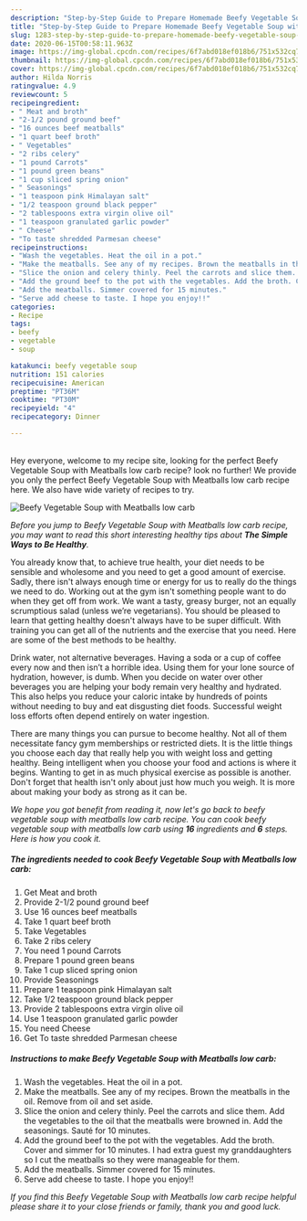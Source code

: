 ```yaml
---
description: "Step-by-Step Guide to Prepare Homemade Beefy Vegetable Soup with Meatballs low carb"
title: "Step-by-Step Guide to Prepare Homemade Beefy Vegetable Soup with Meatballs low carb"
slug: 1283-step-by-step-guide-to-prepare-homemade-beefy-vegetable-soup-with-meatballs-low-carb
date: 2020-06-15T00:58:11.963Z
image: https://img-global.cpcdn.com/recipes/6f7abd018ef018b6/751x532cq70/beefy-vegetable-soup-with-meatballs-low-carb-recipe-main-photo.jpg
thumbnail: https://img-global.cpcdn.com/recipes/6f7abd018ef018b6/751x532cq70/beefy-vegetable-soup-with-meatballs-low-carb-recipe-main-photo.jpg
cover: https://img-global.cpcdn.com/recipes/6f7abd018ef018b6/751x532cq70/beefy-vegetable-soup-with-meatballs-low-carb-recipe-main-photo.jpg
author: Hilda Norris
ratingvalue: 4.9
reviewcount: 5
recipeingredient:
- " Meat and broth"
- "2-1/2 pound ground beef"
- "16 ounces beef meatballs"
- "1 quart beef broth"
- " Vegetables"
- "2 ribs celery"
- "1 pound Carrots"
- "1 pound green beans"
- "1 cup sliced spring onion"
- " Seasonings"
- "1 teaspoon pink Himalayan salt"
- "1/2 teaspoon ground black pepper"
- "2 tablespoons extra virgin olive oil"
- "1 teaspoon granulated garlic powder"
- " Cheese"
- "To taste shredded Parmesan cheese"
recipeinstructions:
- "Wash the vegetables. Heat the oil in a pot."
- "Make the meatballs. See any of my recipes. Brown the meatballs in the oil. Remove from oil and set aside."
- "Slice the onion and celery thinly. Peel the carrots and slice them. Add the vegetables to the oil that the meatballs were browned in. Add the seasonings. Sauté for 10 minutes."
- "Add the ground beef to the pot with the vegetables. Add the broth. Cover and simmer for 10 minutes. I had extra guest my granddaughters so I cut the meatballs so they were manageable for them."
- "Add the meatballs. Simmer covered for 15 minutes."
- "Serve add cheese to taste. I hope you enjoy!!"
categories:
- Recipe
tags:
- beefy
- vegetable
- soup

katakunci: beefy vegetable soup 
nutrition: 151 calories
recipecuisine: American
preptime: "PT36M"
cooktime: "PT30M"
recipeyield: "4"
recipecategory: Dinner

---
```

<br>
Hey everyone, welcome to my recipe site, looking for the perfect Beefy Vegetable Soup with Meatballs low carb recipe? look no further! We provide you only the perfect Beefy Vegetable Soup with Meatballs low carb recipe here. We also have wide variety of recipes to try.
<br>


![Beefy Vegetable Soup with Meatballs low carb](https://img-global.cpcdn.com/recipes/6f7abd018ef018b6/751x532cq70/beefy-vegetable-soup-with-meatballs-low-carb-recipe-main-photo.jpg)

<i>Before you jump to Beefy Vegetable Soup with Meatballs low carb recipe, you may want to read this short interesting healthy tips about <strong>The Simple Ways to Be Healthy</strong>.</i>

You already know that, to achieve true health, your diet needs to be sensible and wholesome and you need to get a good amount of exercise. Sadly, there isn't always enough time or energy for us to really do the things we need to do. Working out at the gym isn't something people want to do when they get off from work. We want a tasty, greasy burger, not an equally scrumptious salad (unless we’re vegetarians). You should be pleased to learn that getting healthy doesn't always have to be super difficult. With training you can get all of the nutrients and the exercise that you need. Here are some of the best methods to be healthy.

Drink water, not alternative beverages. Having a soda or a cup of coffee every now and then isn’t a horrible idea. Using them for your lone source of hydration, however, is dumb. When you decide on water over other beverages you are helping your body remain very healthy and hydrated. This also helps you reduce your caloric intake by hundreds of points without needing to buy and eat disgusting diet foods. Successful weight loss efforts often depend entirely on water ingestion.

There are many things you can pursue to become healthy. Not all of them necessitate fancy gym memberships or restricted diets. It is the little things you choose each day that really help you with weight loss and getting healthy. Being intelligent when you choose your food and actions is where it begins. Wanting to get in as much physical exercise as possible is another. Don't forget that health isn't only about just how much you weigh. It is more about making your body as strong as it can be. 


<i>We hope you got benefit from reading it, now let's go back to beefy vegetable soup with meatballs low carb recipe. You can cook beefy vegetable soup with meatballs low carb using <strong>16</strong> ingredients and <strong>6</strong> steps. Here is how you cook it.
</i>

##### The ingredients needed to cook Beefy Vegetable Soup with Meatballs low carb:

1. Get  Meat and broth
1. Provide 2-1/2 pound ground beef
1. Use 16 ounces beef meatballs
1. Take 1 quart beef broth
1. Take  Vegetables
1. Take 2 ribs celery
1. You need 1 pound Carrots
1. Prepare 1 pound green beans
1. Take 1 cup sliced spring onion
1. Provide  Seasonings
1. Prepare 1 teaspoon pink Himalayan salt
1. Take 1/2 teaspoon ground black pepper
1. Provide 2 tablespoons extra virgin olive oil
1. Use 1 teaspoon granulated garlic powder
1. You need  Cheese
1. Get To taste shredded Parmesan cheese


##### Instructions to make Beefy Vegetable Soup with Meatballs low carb:

1. Wash the vegetables. Heat the oil in a pot.
1. Make the meatballs. See any of my recipes. Brown the meatballs in the oil. Remove from oil and set aside.
1. Slice the onion and celery thinly. Peel the carrots and slice them. Add the vegetables to the oil that the meatballs were browned in. Add the seasonings. Sauté for 10 minutes.
1. Add the ground beef to the pot with the vegetables. Add the broth. Cover and simmer for 10 minutes. I had extra guest my granddaughters so I cut the meatballs so they were manageable for them.
1. Add the meatballs. Simmer covered for 15 minutes.
1. Serve add cheese to taste. I hope you enjoy!!


<i>If you find this Beefy Vegetable Soup with Meatballs low carb recipe helpful please share it to your close friends or family, thank you and good luck.</i>
